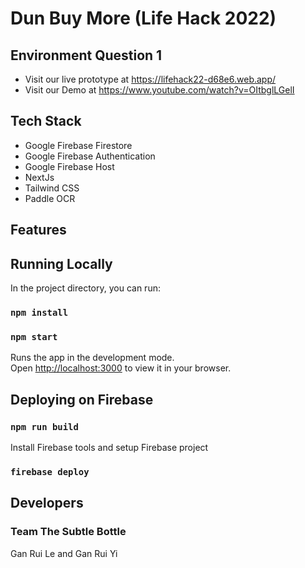 # Dun Buy More (Life Hack 2022) 
## Environment Question 1
- Visit our live prototype at https://lifehack22-d68e6.web.app/
- Visit our Demo at https://www.youtube.com/watch?v=OItbglLGelI

## Tech Stack
- Google Firebase Firestore
- Google Firebase Authentication
- Google Firebase Host
- NextJs
- Tailwind CSS
- Paddle OCR

## Features


## Running Locally
In the project directory, you can run:

### `npm install`
### `npm start`

Runs the app in the development mode.\
Open [http://localhost:3000](http://localhost:3000) to view it in your browser.

## Deploying on Firebase

### `npm run build`
Install Firebase tools and setup Firebase project
### `firebase deploy`

## Developers
### Team The Subtle Bottle
Gan Rui Le and Gan Rui Yi
